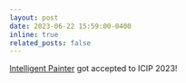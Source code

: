 ```yaml
---
layout: post
date: 2023-06-22 15:59:00-0400
inline: true
related_posts: false
---
```


[Intelligent Painter](arxiv.org/abs/2210.17106) got accepted to ICIP 2023!